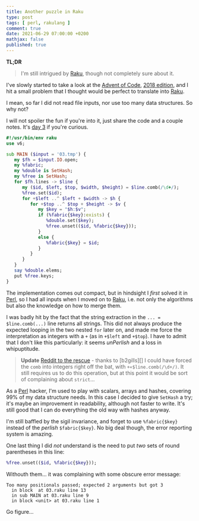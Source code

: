 ```yaml
---
title: Another puzzle in Raku
type: post
tags: [ perl, rakulang ]
comment: true
date: 2021-06-29 07:00:00 +0200
mathjax: false
published: true
---
```


**TL;DR**

> I'm still intrigued by [Raku][], though not completely sure about it.

I've slowly started to take a look at the [Advent of Code][], [2018
edition][aoc2018], and I hit a small problem that I thought would be
perfect to translate into [Raku][].

I mean, so far I did not read file inputs, nor use too many data
structures. So why not?

I will not spoiler the fun if you're into it, just share the code and a
couple notes. It's [day 3][] if you're curious.

```raku
#!/usr/bin/env raku
use v6;

sub MAIN ($input = '03.tmp') {
   my $fh = $input.IO.open;
   my %fabric;
   my %double is SetHash;
   my %free is SetHash;
   for $fh.lines -> $line {
      my ($id, $left, $top, $width, $height) = $line.comb(/\d+/);
      %free.set($id);
      for +$left ..^ $left + $width -> $h {
         for +$top ..^ $top + $height -> $v {
            my $key = "$h:$v";
            if (%fabric{$key}:exists) {
               %double.set($key);
               %free.unset(($id, %fabric{$key}));
            }
            else {
               %fabric{$key} = $id;
            }
         }
      }
   }
   say %double.elems;
   put %free.keys;
}
```

The implementation comes out compact, but in hindsight I *first* solved
it in [Perl][], so I had all inputs when I moved on to [Raku][], i.e.
not only the algorithms but also the knowledge on how to merge them.

I was badly hit by the fact that the string extraction in the `... =
$line.comb(...)` line returns all strings. This did not always produce
the expected looping in the two nested `for` later on, and made me force
the interpretation as integers with a `+` (as in `+$left` and `+$top`).
I have to admit that I don't like this particularly: it seems
*unPerlish* and a loss in whipuptitude.

> **Update** [Reddit to the rescue][] - thanks to [b2gills][] I could
> have forced the `comb` into integers right off the bat, with
> `+«$line.comb(/\d+/)`. It still requires us to do this operation, but
> at this point it would be sort of complaining about `strict`...

As a [Perl][] hacker, I'm used to play with scalars, arrays and hashes,
covering 99% of my data structure needs. In this case I decided to give
`SetHash` a try; it's maybe an improvement in readability, although not
faster to write. It's still good that I can do everything the old way
with hashes anyway.

I'm still baffled by the sigil invariance, and forget to use
`%fabric{$key}` instead of the *perlish* `$fabric{$key}`. No big deal
though, the error reporting system is amazing.

One last thing I did *not* understand is the need to put *two* sets of
round parentheses in this line:

```raku
%free.unset(($id, %fabric{$key}));
```

Withouth them... it was complaining with some obscure error message:

```
Too many positionals passed; expected 2 arguments but got 3
  in block  at 03.raku line 13
  in sub MAIN at 03.raku line 9
  in block <unit> at 03.raku line 1
```

Go figure...

[Perl]: https://www.perl.org/
[Raku]: https://raku.org/
[Advent of Code]: https://adventofcode.com/
[aoc2018]: https://adventofcode.com/2018/
[day 3]: https://adventofcode.com/2018/day/3
[Reddit to the rescue]: https://www.reddit.com/r/rakulang/comments/oa33hs/another_puzzle_in_raku_flavio_poletti/h3ri8g0
